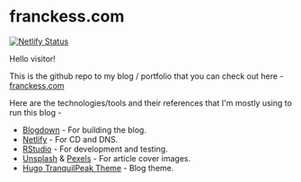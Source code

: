# franckess.com

[![Netlify Status](https://api.netlify.com/api/v1/badges/372c69a6-2d22-4e66-a658-8c78338cb09a/deploy-status)](https://app.netlify.com/sites/kind-yonath-76baba/deploys)

Hello visitor!

This is the github repo to my blog / portfolio that you can check out here - [franckess.com](https://www.franckess.com/)

Here are the technologies/tools and their references that I'm mostly using to run this blog -   

- [Blogdown](https://bookdown.org/yihui/blogdown/) - For building the blog.
- [Netlify](https://www.netlify.com/) - For CD and DNS.
- [RStudio](https://www.rstudio.com/) - For development and testing.
- [Unsplash](https://unsplash.com/) & [Pexels](https://www.pexels.com/) - For article cover images.
- [Hugo TranquilPeak Theme](https://github.com/kakawait/hugo-tranquilpeak-theme) - Blog theme.